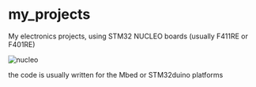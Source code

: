 # my_projects
My electronics projects, using STM32 NUCLEO boards (usually F411RE or F401RE)

![nucleo](https://user-images.githubusercontent.com/13197186/212762581-c7b0a981-495a-42e7-bdf8-8241a97188d3.jpg)

the code is usually written for the Mbed or STM32duino platforms
